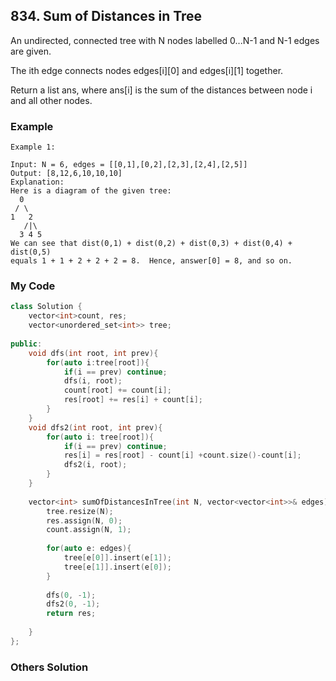 ## 834. Sum of Distances in Tree

An undirected, connected tree with N nodes labelled 0...N-1 and N-1 edges are given.

The ith edge connects nodes edges[i][0] and edges[i][1] together.

Return a list ans, where ans[i] is the sum of the distances between node i and all other nodes.


### Example
```
Example 1:

Input: N = 6, edges = [[0,1],[0,2],[2,3],[2,4],[2,5]]
Output: [8,12,6,10,10,10]
Explanation: 
Here is a diagram of the given tree:
  0
 / \
1   2
   /|\
  3 4 5
We can see that dist(0,1) + dist(0,2) + dist(0,3) + dist(0,4) + dist(0,5)
equals 1 + 1 + 2 + 2 + 2 = 8.  Hence, answer[0] = 8, and so on.
```

### My Code
```c++
class Solution {
    vector<int>count, res;
    vector<unordered_set<int>> tree;
    
public:
    void dfs(int root, int prev){
        for(auto i:tree[root]){
            if(i == prev) continue;
            dfs(i, root);
            count[root] += count[i];
            res[root] += res[i] + count[i];
        }
    }
    void dfs2(int root, int prev){
        for(auto i: tree[root]){
            if(i == prev) continue;
            res[i] = res[root] - count[i] +count.size()-count[i];
            dfs2(i, root);
        }
    }
    
    vector<int> sumOfDistancesInTree(int N, vector<vector<int>>& edges) {
        tree.resize(N);
        res.assign(N, 0);
        count.assign(N, 1);
        
        for(auto e: edges){
            tree[e[0]].insert(e[1]);
            tree[e[1]].insert(e[0]);
        }
        
        dfs(0, -1);
        dfs2(0, -1);
        return res;
        
    }
};
```


### Others Solution
```c++
```

